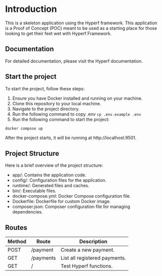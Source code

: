 # Introduction
This is a skeleton application using the Hyperf framework. This application is a Proof of Concept (POC) meant to be used as a starting place for those looking to get their feet wet with Hyperf Framework.
## Documentation
For detailed documentation, please visit the Hyperf documentation.

## Start the project
To start the project, follow these steps:

1. Ensure you have Docker installed and running on your machine.
2. Clone this repository to your local machine. 
3. Navigate to the project directory. 
4. Run the following command to copy .env ```cp .env.example .env```
4. Run the following command to start the project:
```bash
docker compose up
```
After the project starts, it will be running at http://localhost:9501.

## Project Structure
Here is a brief overview of the project structure:

- app/: Contains the application code.
- config/: Configuration files for the application.
- runtime/: Generated files and caches.
- bin/: Executable files.
- docker-compose.yml: Docker Compose configuration file.
- Dockerfile: Dockerfile for custom Docker image.
- composer.json: Composer configuration file for managing dependencies.

## Routes
| Method | Route     | Description                   |
|--------|-----------|-------------------------------|
| POST   | /payment  | Create a new payment.         |
| GET    | /payments | List all registered payments. |
| GET    | /         | Test Hyperf functions.        |